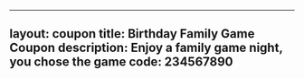 
---
layout: coupon
title: Birthday Family Game Coupon
description: Enjoy a family game night, you chose the game
code: 234567890
---
